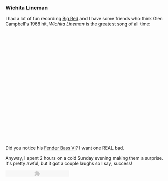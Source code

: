 ### Wichita Lineman

I had a lot of fun recording [Big Red](bigRed.html) and I have some
friends who think Glen Campbell's 1968 hit, *Wichita Lineman* is the
greatest song of all time:

<object width="425" height="344"><param name="movie" value="http://www.youtube.com/v/4qoymGCDYzU&hl=en_US&fs=1&"></param><param name="allowFullScreen" value="true"></param><param name="allowscriptaccess" value="always"></param><embed src="http://www.youtube.com/v/4qoymGCDYzU&hl=en_US&fs=1&" type="application/x-shockwave-flash" allowscriptaccess="always" allowfullscreen="true" width="425" height="344"></embed></object>
 
 Did you notice his [Fender Bass VI](http://en.wikipedia.org/wiki/Fender_Bass_VI)? I want one REAL bad. 
 
 Anyway, I spent 2 hours on a cold Sunday evening making them a
surprise. It's pretty awful, but it got a couple laughs so I say,
success!

<object type="application/x-shockwave-flash" data="scripts/player_mp3_mini.swf" width="200" height="20">
     <param name="movie" value="scripts/player_mp3_mini.swf" />
     <param name="bgcolor" value="#ff0000" />
     <param name="FlashVars" value="mp3=media/wichitaLineman.mp3" />
</object>

